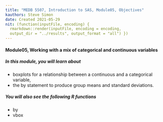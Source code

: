 ```yaml
---
title: "MEDB 5507, Introduction to SAS, Module05, Objectives"
kauthors: Steve Simon
date: Created 2021-05-29
nit: (function(inputFile, encoding) {
  rmarkdown::render(inputFile, encoding = encoding,
  output_dir = "../results", output_format = "all") }) 
---
```


#### Module05, Working with a mix of categorical and continuous variables

##### In this module, you will learn about

+ boxplots for a relationship between a continuous and a categorical variable,
+ the by statement to produce group means and standard deviations.
 
##### You will also see the following R functions

+ by
+ vbox
